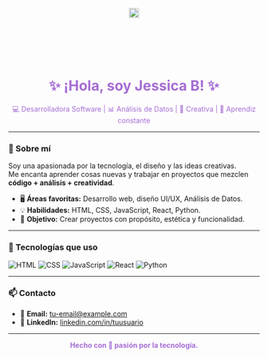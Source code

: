 <!-- Puedes crear un banner bonito en Canva o similar y subirlo aquí -->
<p align="center">
  <img src="https://cdna.artstation.com/p/assets/images/images/042/135/796/original/david-danc3r-moyano-day-7-window-1.gif?1633659543" alt="Banner pixelado violeta" style="width: 20%; max-height: 100px; object-fit: contain;" />
</p>

<h1 align="center" style="color:#A66DD4;">✨ ¡Hola, soy Jessica B! ✨</h1>

<p align="center" style="color:#A66DD4;">
 💻 Desarrolladora Software | 📊 Análisis de Datos | 🎨 Creativa | 🚀 Aprendiz constante
</p>

---

### 🌸 Sobre mí

Soy una apasionada por la tecnología, el diseño y las ideas creativas.  
Me encanta aprender cosas nuevas y trabajar en proyectos que mezclen **código + análisis + creatividad**.

- 🖥️ **Áreas favoritas:** Desarrollo web, diseño UI/UX, Análisis de Datos.
- 💡 **Habilidades:** HTML, CSS, JavaScript, React, Python.
- 🎯 **Objetivo:** Crear proyectos con propósito, estética y funcionalidad.

---

### 🎨 Tecnologías que uso

![HTML](https://img.shields.io/badge/HTML-E34F26?style=for-the-badge&logo=html5&logoColor=white)
![CSS](https://img.shields.io/badge/CSS-1572B6?style=for-the-badge&logo=css3&logoColor=white)
![JavaScript](https://img.shields.io/badge/JavaScript-F7DF1E?style=for-the-badge&logo=javascript&logoColor=black)
![React](https://img.shields.io/badge/React-20232A?style=for-the-badge&logo=react&logoColor=61DAFB)
![Python](https://img.shields.io/badge/Python-FFD43B?style=for-the-badge&logo=python&logoColor=blue)

---

### 📫 Contacto

- 📧 **Email:** [tu-email@example.com](jessicabarriga055@gmail.com)
- 💼 **LinkedIn:** [linkedin.com/in/tuusuario]([https://linkedin.com/in/tuusuario](https://www.linkedin.com/in/jessica-barriga-6a69342b5/))

---

<p align="center" style="color:#A66DD4;"><b>Hecho con 💜 pasión por la tecnología.</b></p>

